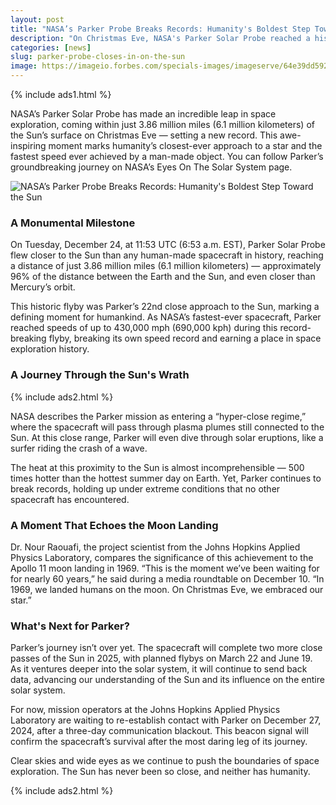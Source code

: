 ```yaml
---
layout: post
title: "NASA’s Parker Probe Breaks Records: Humanity's Boldest Step Toward the Sun"
description: "On Christmas Eve, NASA's Parker Solar Probe reached a historic milestone, coming closer to the Sun than any human-made object before. A breakthrough in space exploration that sets new records."
categories: [news]
slug: parker-probe-closes-in-on-the-sun
image: https://imageio.forbes.com/specials-images/imageserve/64e39dd59228015dd1d8ae25/Low-Res-522-00-1280-768x432/960x0.jpg
---
```


{% include ads1.html %}

NASA’s Parker Solar Probe has made an incredible leap in space exploration, coming within just 3.86 million miles (6.1 million kilometers) of the Sun’s surface on Christmas Eve — setting a new record. This awe-inspiring moment marks humanity’s closest-ever approach to a star and the fastest speed ever achieved by a man-made object. You can follow Parker’s groundbreaking journey on NASA’s Eyes On The Solar System page.

![NASA’s Parker Probe Breaks Records: Humanity's Boldest Step Toward the Sun](https://imageio.forbes.com/specials-images/imageserve/64e39dd59228015dd1d8ae25/Low-Res-522-00-1280-768x432/960x0.jpg "NASA’s Parker Probe Breaks Records: Humanity's Boldest Step Toward the Sun")

### A Monumental Milestone

On Tuesday, December 24, at 11:53 UTC (6:53 a.m. EST), Parker Solar Probe flew closer to the Sun than any human-made spacecraft in history, reaching a distance of just 3.86 million miles (6.1 million kilometers) — approximately 96% of the distance between the Earth and the Sun, and even closer than Mercury’s orbit.

This historic flyby was Parker’s 22nd close approach to the Sun, marking a defining moment for humankind. As NASA’s fastest-ever spacecraft, Parker reached speeds of up to 430,000 mph (690,000 kph) during this record-breaking flyby, breaking its own speed record and earning a place in space exploration history.

### A Journey Through the Sun's Wrath

{% include ads2.html %}

NASA describes the Parker mission as entering a “hyper-close regime,” where the spacecraft will pass through plasma plumes still connected to the Sun. At this close range, Parker will even dive through solar eruptions, like a surfer riding the crash of a wave.

The heat at this proximity to the Sun is almost incomprehensible — 500 times hotter than the hottest summer day on Earth. Yet, Parker continues to break records, holding up under extreme conditions that no other spacecraft has encountered.

### A Moment That Echoes the Moon Landing

Dr. Nour Raouafi, the project scientist from the Johns Hopkins Applied Physics Laboratory, compares the significance of this achievement to the Apollo 11 moon landing in 1969. “This is the moment we’ve been waiting for for nearly 60 years,” he said during a media roundtable on December 10. “In 1969, we landed humans on the moon. On Christmas Eve, we embraced our star.”

### What's Next for Parker?

Parker’s journey isn’t over yet. The spacecraft will complete two more close passes of the Sun in 2025, with planned flybys on March 22 and June 19. As it ventures deeper into the solar system, it will continue to send back data, advancing our understanding of the Sun and its influence on the entire solar system.

For now, mission operators at the Johns Hopkins Applied Physics Laboratory are waiting to re-establish contact with Parker on December 27, 2024, after a three-day communication blackout. This beacon signal will confirm the spacecraft’s survival after the most daring leg of its journey.

Clear skies and wide eyes as we continue to push the boundaries of space exploration. The Sun has never been so close, and neither has humanity.

{% include ads2.html %}
